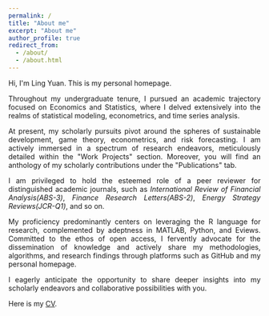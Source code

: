 ```yaml
---
permalink: /
title: "About me"
excerpt: "About me"
author_profile: true
redirect_from: 
  - /about/
  - /about.html
---
```


<div style="text-align: justify;">

Hi, I'm Ling Yuan. This is my personal homepage.

Throughout my undergraduate tenure, I pursued an academic trajectory focused on Economics and Statistics, where I delved extensively into the realms of statistical modeling, econometrics, and time series analysis.

At present, my scholarly pursuits pivot around the spheres of sustainable development, game theory, econometrics, and risk forecasting. I am actively immersed in a spectrum of research endeavors, meticulously detailed within the "Work Projects" section. Moreover, you will find an anthology of my scholarly contributions under the "Publications" tab.

I am privileged to hold the esteemed role of a peer reviewer for distinguished academic journals, such as *International Review of Financial Analysis(ABS-3)*, *Finance Research Letters(ABS-2)*, *Energy Strategy Reviews(JCR-Q1)*, and so on.

My proficiency predominantly centers on leveraging the R language for research, complemented by adeptness in MATLAB, Python, and Eviews. Committed to the ethos of open access, I fervently advocate for the dissemination of knowledge and actively share my methodologies, algorithms, and research findings through platforms such as GitHub and my personal homepage.

I eagerly anticipate the opportunity to share deeper insights into my scholarly endeavors and collaborative possibilities with you.

Here is my [CV](../assets/Ling_CV__1.pdf).

</div>
